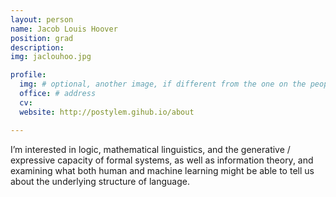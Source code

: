 ```yaml
---
layout: person
name: Jacob Louis Hoover
position: grad
description:
img: jaclouhoo.jpg

profile:
  img: # optional, another image, if different from the one on the people page
  office: # address
  cv:
  website: http://postylem.gihub.io/about

---
```


I’m interested in logic, mathematical linguistics, and the generative / expressive capacity of formal systems, as well as information theory, and examining what both human and machine learning might be able to tell us about the underlying structure of language.
